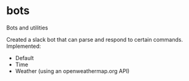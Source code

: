 # bots
Bots and utilities

Created a slack bot that can parse and respond to certain commands.
Implemented: 
- Default
- Time
- Weather (using an openweathermap.org API)

